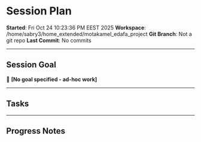 # Session Plan

**Started**: Fri Oct 24 10:23:36 PM EEST 2025
**Workspace**: /home/sabry3/home_extended/motakamel_edafa_project
**Git Branch**: Not a git repo
**Last Commit**: No commits

---

## Session Goal

🎯 **[No goal specified - ad-hoc work]**

---

## Tasks



---

## Progress Notes

